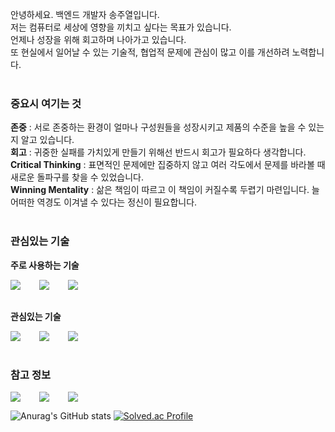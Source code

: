 안녕하세요. 백엔드 개발자 송주열입니다.<br>
저는 컴퓨터로 세상에 영향을 끼치고 싶다는 목표가 있습니다.<br>
언제나 성장을 위해 회고하며 나아가고 있습니다.<br>
또 현실에서 일어날 수 있는 기술적, 협업적 문제에 관심이 많고 이를 개선하려 노력합니다.<br>
<br>

### 중요시 여기는 것
**존중** : 서로 존중하는 환경이 얼마나 구성원들을 성장시키고 제품의 수준을 높을 수 있는지 알고 있습니다.<br>
**회고** : 귀중한 실패를 가치있게 만들기 위해선 반드시 회고가 필요하다 생각합니다.<br>
**Critical Thinking** : 표면적인 문제에만 집중하지 않고 여러 각도에서 문제를 바라볼 때 새로운 돌파구를 찾을 수 있었습니다.<br>
**Winning Mentality** : 삶은 책임이 따르고 이 책임이 커질수록 두렵기 마련입니다. 늘 어떠한 역경도 이겨낼 수 있다는 정신이 필요합니다.<br>
<br>

### 관심있는 기술
**주로 사용하는 기술**
<div style="display:flex;gap:30px;flex-wrap:wrap;">
	<img src="https://img.shields.io/badge/Kotlin-7F52FF?style=for-the-badge&logo=Kotlin&logoColor=white">
	<img src="https://img.shields.io/badge/SpringBoot-6DB33F?style=for-the-badge&logo=SpringBoot&logoColor=white">
	<img src="https://img.shields.io/badge/Redis-DC382D?style=for-the-badge&logo=Redis&logoColor=white">
	<br>
</div>
<br>

**관심있는 기술**
<div style="display:flex;gap:30px;flex-wrap:wrap;">
	<img src="https://img.shields.io/badge/docker-%230db7ed.svg?style=for-the-badge&logo=docker&logoColor=white">
	<img src="https://img.shields.io/badge/kubernetes-%23326ce5.svg?style=for-the-badge&logo=kubernetes&logoColor=white">
	<img src="https://img.shields.io/badge/MongoDB-%234ea94b.svg?style=for-the-badge&logo=mongodb&logoColor=white">
	<br>
</div>
<br>

### 참고 정보
<div style="display:flex;gap:30px;flex-wrap:wrap;">
	<a href="https://velog.io/@ziggy_stardust/posts" target="_blank"><img src="https://img.shields.io/badge/BLOG-F0F0F0?style=flat&logo=velog&logoColor=#20C997"/>
	<a href="https://unagi-zoso.tistory.com/" target="_blank"><img src="https://img.shields.io/badge/BLOG-F0F0F0?style=flat&logo=tistory&logoColor=FF3200"/>
	<a><img src="https://img.shields.io/badge/Unagi.zoso@gmail.com-C61548?style=flat&logo=gmail&logoColor=EEEEEE"/>
</div>
      
![Anurag's GitHub stats](https://github-readme-stats.vercel.app/api?username=unagi-zoso&show_icons=true&theme=radical)
[![Solved.ac Profile](http://mazassumnida.wtf/api/v2/generate_badge?boj=unagi_zoso)](https://solved.ac/unagi_zoso/)

<!--[![An image of @unagizoso's Holopin badges, which is a link to view their full Holopin profile](https://holopin.me/unagizoso)](https://holopin.io/@unagizoso)-->
